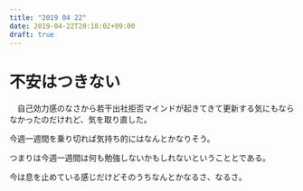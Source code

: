 ```yaml
---
title: "2019 04 22"
date: 2019-04-22T20:18:02+09:00
draft: true
---
```


# 不安はつきない
　自己効力感のなさから若干出社拒否マインドが起きてきて更新する気にもならなかったのだけれど、気を取り直した。

今週一週間を乗り切れば気持ち的にはなんとかなりそう。

つまりは今週一週間は何も勉強しないかもしれないということとである。

今は息を止めている感じだけどそのうちなんとかなるさ、なるさ。
